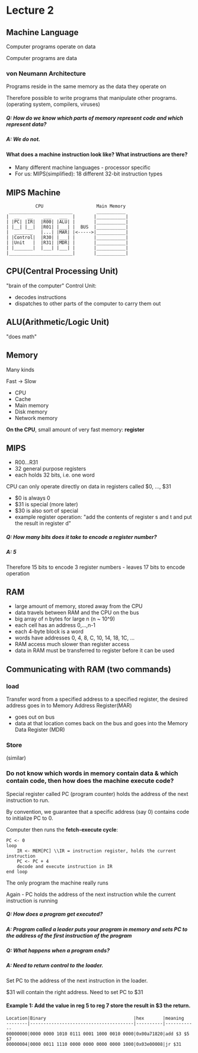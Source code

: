 # Lecture 2

## Machine Language
Computer programs operate on data

Computer programs are data

### von Neumann Architecture

Programs reside in the same memory as the data they operate on

Therefore possible to write programs that manipulate other programs. (operating system, compilers, viruses)

##### Q: How do we know which parts of memory represent code and which represent data? 
##### A: We do not.

#### What does a machine instruction look like? What instructions are there?

- Many different machine languages - processor specific
- For us: MIPS(simplified): 18 different 32-bit instruction types

## MIPS Machine
```
           CPU                    Main Memory
 ________________________         ___________
|  __   __    ___   ___  |       |___________|
| |PC| |IR|  |R00| |ALU| |       |___________| 
| |__| |__|  |R01| |___| |  BUS  |___________|
|  _______   |...| |MAR| |<----->|___________|
| |Control|  |R30| |___| |       |___________|
| |Unit   |  |R31| |MDR| |       |___________|
| |_______|  |___| |___| |       |___________|
|________________________|       |___________|
```

## CPU(Central Processing Unit) 
"brain of the computer"
Control Unit: 
* decodes instructions
* dispatches to other parts of the computer to carry them out

## ALU(Arithmetic/Logic Unit) 
"does math"

## Memory 
Many kinds

Fast -> Slow
* CPU
* Cache
* Main memory
* Disk memory
* Network memory

**On the CPU**, small amount of very fast memory: **register**

## MIPS

* R00...R31
* 32 general purpose registers
* each holds 32 bits, i.e. one word

CPU can only operate directly on data in registers called $0, ..., $31

* $0 is always 0
* $31 is special (more later)
* $30 is also sort of special 
* example register operation: "add the contents of register s and t and put the result in register d"

##### Q: How many bits does it take to encode a register number? 
##### A: 5

Therefore 15 bits to encode 3 register numbers - leaves 17 bits to encode operation

## RAM 
* large amount of memory, stored away from the CPU
* data travels between RAM and the CPU on the bus
* big array of n bytes for large n (n ~ 10^9)
* each cell has an address 0,...,n-1
* each 4-byte block is a word
* words have addresses 0, 4, 8, C, 10, 14, 18, 1C, ...
* RAM access much slower than register access
* data in RAM must be transferred to register before it can be used

## Communicating with RAM (two commands)
### load 
Transfer word from a specified address to a specified register, the desired address goes in to Memory Address Register(MAR)

* goes out on bus
* data at that location comes back on the bus and goes into the Memory Data Register (MDR)

### Store 
(similar)

### Do not know which words in memory contain data & which contain code, then how does the machine execute code?

Special register called PC (program counter) holds the address of the next instruction to run.

By convention, we guarantee that a specific address (say 0) contains code to initialize PC to 0.

Computer then runs the **fetch-execute cycle**:
```
PC <- 0
loop
	IR <- MEM[PC] \\IR = instruction register, holds the current instruction
	PC <- PC + 4
	decode and execute instruction in IR
end loop
```
The only program the machine really runs

Again - PC holds the address of the next instruction while the current instruction is running

##### Q: How does a program get executed?
##### A: Program called a leader puts your program in memory and sets PC to the address of the first instruction of the program

##### Q: What happens when a program ends?
##### A: Need to return control to the loader. 

Set PC to the address of the next instruction in the loader.

$31 will contain the right address. Need to set PC to $31

#### Example 1: Add the value in reg 5 to reg 7 store the result in $3 the return.
```
Location|Binary                                 |hex       |meaning
--------|---------------------------------------|----------|------------
00000000|0000 0000 1010 0111 0001 1000 0010 0000|0x00a71820|add $3 $5 $7
00000004|0000 0011 1110 0000 0000 0000 0000 1000|0x03e00008|jr $31
```
